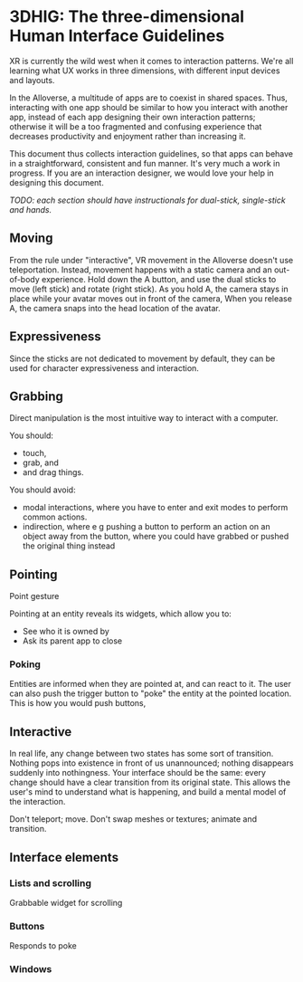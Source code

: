 # 3DHIG: The three-dimensional Human Interface Guidelines

XR is currently the wild west when it comes to interaction patterns. We're all learning what UX works in three dimensions, with different input devices and layouts.

In the Alloverse, a multitude of apps are to coexist in shared spaces. Thus, interacting with one app should be similar to how you interact with another app, instead of each app designing their own interaction patterns; otherwise it will be a too fragmented and confusing experience that decreases productivity and enjoyment rather than increasing it.

This document thus collects interaction guidelines, so that apps can behave in a straightforward, consistent and fun manner. It's very much a work in progress. If you are an interaction designer, we would love your help in designing this document.

_TODO: each section should have instructionals for dual-stick, single-stick and hands._

## Moving

From the rule under "interactive", VR movement in the Alloverse doesn't use teleportation. Instead, movement happens with a static camera and an out-of-body experience. Hold down the A button, and use the dual sticks to move (left stick) and rotate (right stick). As you hold A, the camera stays in place while your avatar moves out in front of the camera, When you release A, the camera snaps into the head location of the avatar. 

## Expressiveness

Since the sticks are not dedicated to movement by default, they can be used for character expressiveness and interaction.

## Grabbing
Direct manipulation is the most intuitive way to interact with a computer.

You should:

* touch,
* grab, and
* and drag things.

You should avoid: 

* modal interactions, where you have to enter and exit modes to perform common actions. 
* indirection, where e g pushing a button to perform an action on an object away from the button, where you could have grabbed or pushed the original thing instead


## Pointing

Point gesture

Pointing at an entity reveals its widgets, which allow you to:

* See who it is owned by
* Ask its parent app to close

### Poking
Entities are informed when they are pointed at, and can react to it. The user can also push the trigger button to "poke" the entity at the pointed location. This is how you would push buttons, 

## Interactive
In real life, any change between two states has some sort of transition. Nothing pops into existence in front of us unannounced; nothing disappears suddenly into nothingness. Your interface should be the same: every change should have a clear transition from its original state. This allows the user's mind to understand what is happening, and build a mental model of the interaction.

Don't teleport; move. Don't swap meshes or textures; animate and transition.

## Interface elements
### Lists and scrolling
Grabbable widget for scrolling

### Buttons
Responds to poke

### Windows
